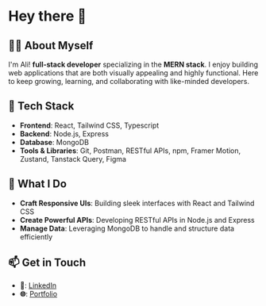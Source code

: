 # Hey there 👋

## 👩‍💻 About Myself 

I'm Ali! **full-stack developer** specializing in the **MERN stack**. I enjoy building web applications that are both visually appealing and highly functional. Here to keep growing, learning, and collaborating with like-minded developers.


## 🚀 Tech Stack

- **Frontend**: React, Tailwind CSS, Typescript  
- **Backend**: Node.js, Express  
- **Database**: MongoDB  
- **Tools & Libraries**: Git, Postman, RESTful APIs, npm, Framer Motion, Zustand, Tanstack Query, Figma  


## 🌟 What I Do

- **Craft Responsive UIs**: Building sleek interfaces with React and Tailwind CSS  
- **Create Powerful APIs**: Developing RESTful APIs in Node.js and Express  
- **Manage Data**: Leveraging MongoDB to handle and structure data efficiently  


## 📫 Get in Touch

- **💼**: [LinkedIn](https://www.linkedin.com/in/notali)  
- **🌐**: [Portfolio](https://portfolio-mu-gold-71.vercel.app/)
